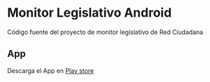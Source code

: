 # Monitor Legislativo Android

Código fuente del proyecto de monitor legislativo de Red Ciudadana


## App
Descarga el App en [Play store](https://play.google.com/store/apps/details?id=org.redciudadana.monitorlegislativo)



